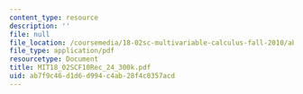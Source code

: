 ```yaml
---
content_type: resource
description: ''
file: null
file_location: /coursemedia/18-02sc-multivariable-calculus-fall-2010/ab7f9c46d1d6d994c4ab28f4c0357acd_MIT18_02SCF10Rec_24_300k.pdf
file_type: application/pdf
resourcetype: Document
title: MIT18_02SCF10Rec_24_300k.pdf
uid: ab7f9c46-d1d6-d994-c4ab-28f4c0357acd
---
```

